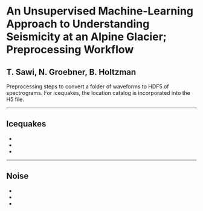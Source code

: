 # An Unsupervised Machine-Learning Approach to Understanding Seismicity at an Alpine Glacier; Preprocessing Workflow
## T. Sawi, N. Groebner, B. Holtzman


Preprocessing steps to convert a folder of waveforms to HDF5 of spectrograms. For icequakes, the location catalog is incorporated into the H5 file.  

__________________

## Icequakes
* 
*
*



__________________

## Noise
* 
*
*
